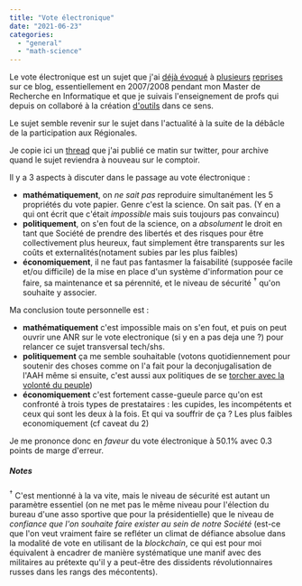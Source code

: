 ```yaml
---
title: "Vote électronique"
date: "2021-06-23"
categories: 
  - "general"
  - "math-science"
---
```


Le vote électronique est un sujet que j'ai [déjà évoqué](/posts/2007/04/les-machines-a-voter-charlie) à [plusieurs](/posts/2007/05/notes-pour-un-eventuel-sujet-de-recherche) [reprises](/posts/2008/04/aidons-les-lecteurs) sur ce blog, essentiellement en 2007/2008 pendant mon Master de Recherche en Informatique et que je suivais l'enseignement de profs qui depuis on collaboré à la création [d'outils](https://www.inria.fr/en/node/684) dans ce sens.

Le sujet semble revenir sur le sujet dans l'actualité à la suite de la débâcle de la participation aux Régionales.

Je copie ici un [thread](https://twitter.com/smwhr/status/1407580766930886657) que j'ai publié ce matin sur twitter, pour archive quand le sujet reviendra à nouveau sur le comptoir.

Il y a 3 aspects à discuter dans le passage au vote électronique :

* **mathématiquement**, on _ne sait pas_ reproduire simultanément les 5 propriétés du vote papier. Genre c'est la science. On sait pas. (Y en a qui ont écrit que c'était _impossible_ mais suis toujours pas convaincu)
* **politiquement**, on s'en fout de la science, on a _absolument_ le droit en tant que Société de prendre des libertés et des risques pour être collectivement plus heureux, faut simplement être transparents sur les coûts et externalités(notament subies par les plus faibles)
* **économiquement**, il ne faut pas fantasmer la faisabilité (supposée facile et/ou difficile) de la mise en place d'un système d'information pour ce faire, sa maintenance et sa pérennité, et le niveau de sécurité <sup>†</sup> qu'on souhaite y associer.


Ma conclusion toute personnelle est :

* **mathématiquement** c'est impossible mais on s'en fout, et puis on peut ouvrir une ANR sur le vote electronique (si y en a pas deja une ?) pour relancer ce sujet transversal tech/shs.
* **politiquement** ça me semble souhaitable (votons quotidiennement pour soutenir des choses comme on l'a fait pour la deconjugalisation de l'AAH même si ensuite, c'est aussi aux politiques de se [torcher avec la volonté du peuple](https://www.nouvelobs.com/politique/20210617.OBS45364/on-vous-explique-le-debat-sur-la-deconjugalisation-de-l-allocation-adulte-handicape.html))
* **économiquement** c'est fortement casse-gueule parce qu'on est confronté à trois types de prestataires : les cupides, les incompétents et ceux qui sont les deux à la fois. Et qui va souffrir de ça ? Les plus faibles economiquement (cf caveat du 2)

Je me prononce donc en _faveur_ du vote électronique à 50.1% avec 0.3 points de marge d'erreur.


##### Notes
<sup>†</sup> C'est mentionné à la va vite, mais le niveau de sécurité est autant un paramètre essentiel (on ne met pas le même niveau pour l'élection du bureau d'une asso sportive que pour la présidentielle) que le niveau de _confiance que l'on souhaite faire exister au sein de notre Société_ (est-ce que l'on veut vraiment faire se refléter un climat de défiance absolue dans la modalité de vote en utilisant de la _blockchain_, ce qui est pour moi équivalent à encadrer de manière systématique une manif avec des militaires au prétexte qu'il y a peut-être des dissidents révolutionnaires russes dans les rangs des mécontents).